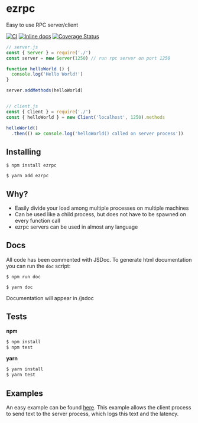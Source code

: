 # ezrpc
Easy to use RPC server/client

[![CI](https://github.com/timvandam/ezrpc/workflows/CI/badge.svg?branch=master)](https://github.com/timvandam/ezrpc/actions?query=workflow%3ACI)
[![Inline docs](https://inch-ci.org/github/timvandam/ezrpc.svg?branch=master&style=shields)](https://inch-ci.org/github/timvandam/ezrpc)
[![Coverage Status](https://coveralls.io/repos/github/timvandam/ezrpc/badge.svg?branch=master)](https://coveralls.io/github/timvandam/ezrpc?branch=master)

```javascript
// server.js
const { Server } = require('./')
const server = new Server(1250) // run rpc server on port 1250

function helloWorld () {
  console.log('Hello World!')
}

server.addMethods(helloWorld)


// client.js
const { Client } = require('./')
const { helloWorld } = new Client('localhost', 1250).methods

helloWorld()
  .then(() => console.log('helloWorld() called on server process'))
```

## Installing
`$ npm install ezrpc`

`$ yarn add ezrpc`

## Why?
- Easily divide your load among multiple processes on multiple machines
- Can be used like a child process, but does not have to be spawned on every function call
- ezrpc servers can be used in almost any language

## Docs
All code has been commented with JSDoc. To generate html documentation you can run the `doc` script:

`$ npm run doc`

`$ yarn doc`

Documentation will appear in /jsdoc

## Tests
**npm**
```bash
$ npm install
$ npm test
```
**yarn**
```bash
$ yarn install
$ yarn test
```

## Examples
An easy example can be found [here](./example). This example allows the client process to send text to the server process, which logs this text and the latency.
